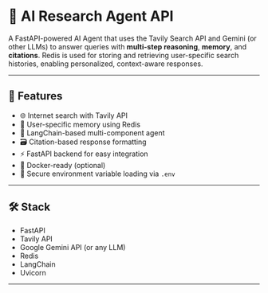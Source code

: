 # 🔎 AI Research Agent API

A FastAPI-powered AI Agent that uses the Tavily Search API and Gemini (or other LLMs) to answer queries with **multi-step reasoning**, **memory**, and **citations**. Redis is used for storing and retrieving user-specific search histories, enabling personalized, context-aware responses.

---

## 🚀 Features

- 🌐 Internet search with Tavily API  
- 🧠 User-specific memory using Redis  
- 🧩 LangChain-based multi-component agent  
- 🗃️ Citation-based response formatting  
- ⚡ FastAPI backend for easy integration  
- 🐳 Docker-ready (optional)  
- 🔑 Secure environment variable loading via `.env`

---

## 🛠️ Stack

- FastAPI  
- Tavily API  
- Google Gemini API (or any LLM)  
- Redis  
- LangChain  
- Uvicorn  

---

